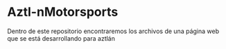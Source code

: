# Aztl-nMotorsports
Dentro de este repositorio encontraremos los archivos de una página web que se está desarrollando para aztlán 
